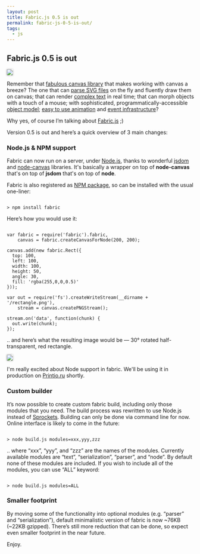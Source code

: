 ```yaml
---
layout: post
title: Fabric.js 0.5 is out
permalink: fabric-js-0-5-is-out/
tags:
  - js
---
```


<h2>Fabric.js 0.5 is out</h2>

<img src="/images/kitchensink.png" style="box-shadow:rgba(0,0,0,0.3) 0 0 5px">

<p>Remember that <a href="http://kangax.github.com/fabric.js/demos/kitchensink/">fabulous canvas library</a> that makes working with canvas a breeze? The one that can <a href="http://www.slideshare.net/kangax/fabric-falsy-values-8067834/28">parse SVG files</a> on the fly and fluently draw them on canvas; that can render <a href="http://www.slideshare.net/kangax/fabric-falsy-values-8067834/22">complex text</a> in real time; that can morph objects with a touch of a mouse; with sophisticated, programmatically-accessible <a href="http://www.slideshare.net/kangax/fabricjs-building-acanvaslibrarybk/18">object model</a>; <a href="http://kangax.github.com/fabric.js/demos/ladybug/">easy to use animation</a> and <a href="http://kangax.github.com/fabric.js/demos/events/">event infrastructure</a>?</p>

<p>Why yes, of course I&#8217;m talking about <a href="https://github.com/kangax/fabric.js">Fabric.js</a> ;)</p>

<p>Version 0.5 is out and here&#8217;s a quick overview of 3 main changes:</p>

<h3 id="nodejs_npm_support">Node.js &amp; NPM support</h3>

<p>Fabric can now run on a server, under <a href="http://nodejs.org/">Node.js</a>, thanks to wonderful <a href="https://github.com/tmpvar/jsdom">jsdom</a> and <a href="http://blog.learnboost.com/blog/introducing-node-canvas-server-side-html5-canvas-api/">node-canvas</a> libraries. It's basically a wrapper on top of <b>node-canvas</b> that's on top of <b>jsdom</b> that's on top of <b>node</b>.</p>

<p>Fabric is also registered as <a href="http://search.npmjs.org/#/fabric">NPM package</a>, so can be installed with the usual one-liner:</p>

<pre lang="javascript"><code>
> npm install fabric</code></pre>

<p>Here&#8217;s how you would use it:</p>

<pre lang="javascript"><code>
var fabric = require('fabric').fabric,
    canvas = fabric.createCanvasForNode(200, 200);

canvas.add(new fabric.Rect({
  top: 100,
  left: 100,
  width: 100,
  height: 50,
  angle: 30,
  fill: 'rgba(255,0,0,0.5)'
}));

var out = require('fs').createWriteStream(__dirname + '/rectangle.png'),
    stream = canvas.createPNGStream();

stream.on('data', function(chunk) {
  out.write(chunk);
});
</code></pre>

<p>.. and here&#8217;s what the resulting image would be — 30&deg; rotated half-transparent, red rectangle.</p>

<p><img src="/images/rect.png" style="box-shadow:rgba(0,0,0,0.3) 0 0 5px"></p>

<p>I'm really excited about Node support in fabric. We'll be using it in production on <a href="http://printio.ru">Printio.ru</a> shortly.</p>

<h3 id="custom_builder">Custom builder</h3>

<p>It&#8217;s now possible to create custom fabric build, including only those modules that you need. The build process was rewritten to use Node.js instead of <a href="http://getsprockets.org/">Sprockets</a>. Building can only be done via command line for now. Online interface is likely to come in the future:</p>

<pre lang="javascript"><code>
> node build.js modules=xxx,yyy,zzz
</code></pre>

<p>.. where &#8220;xxx&#8221;, &#8220;yyy&#8221;, and &#8220;zzz&#8221; are the names of the modules. Currently available modules are &#8220;text&#8221;, &#8220;serialization&#8221;, &#8220;parser&#8221;, and &#8220;node&#8221;. By default none of these modules are included. If you wish to include all of the modules, you can use &#8220;ALL&#8221; keyword:</p>

<pre lang="javascript"><code>
> node build.js modules=ALL
</code></pre>

<h3 id="smaller_footprint">Smaller footprint</h3>

<p>By moving some of the functionality into optional modules (e.g. &#8220;parser&#8221; and &#8220;serialization&#8221;), default minimalistic version of fabric is now ~76KB (~22KB gzipped). There&#8217;s still more reduction that can be done, so expect even smaller footprint in the near future.</p>

<p>Enjoy.</p>
